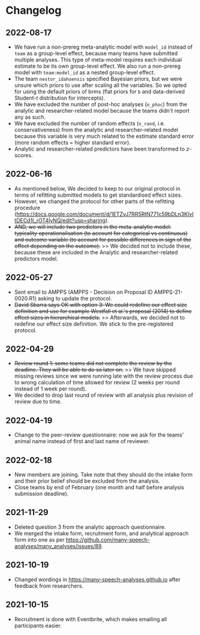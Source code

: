 # Changelog

## 2022-08-17

- We have run a non-prereg meta-analytic model with `model_id` instead of `team` as a group-level effect, because many teams have submitted multiple analyses. This type of meta-model requires each individual estimate to be its own group-level effect. We also run a non-prereg model with `team:model_id` as a nested group-level effect.
- The team `nestor_idahoensis` specified Bayesian priors, but we were unsure which priors to use after scaling all the variables. So we opted for using the default priors of brms (flat priors for `b` and data-derived Student-*t* distribution for intercepts).
- We have excluded the number of post-hoc analyses (`n_phoc`) from the analytic and researcher-related model because the teams didn't report any as such.
- We have excluded the number of random effects (`n_rand`, i.e. conservativeness) from the analytic and researcher-related model because this variable is very much related to the estimate standard error (more random effects = higher standard error).
- Analytic and researcher-related predictors have been transformed to *z*-scores.

## 2022-06-16

- As mentioned below, We decided to keep to our original protocol in terms of refitting submitted models to get standardised effect sizes.
- However, we changed the protocol for other parts of the refitting procedure (https://docs.google.com/document/d/1ETZvJ7RR5RtN771c59bDLn3KIvItDECd1I_rOT4lyNQ/edit?usp=sharing).
- ~~AND, we will include two predictors in the meta-analytic model: typicality operationalisation (to account for categorical vs continuous) and outcome variable (to account for possible differences in sign of the effect depending on the outcome).~~ >> We decided not to include these, because these are included in the Analytic and researcher-related predictors model.

## 2022-05-27

- Sent email to AMPPS (AMPPS - Decision on Proposal ID AMPPS-21-0020.R1) asking to update the protocol.
- ~~David Sbarra says OK with option 3: We could redefine our effect size definition and use for example Westfall et al.'s proposal (2014) to define effect sizes in hierarchical models.~~ >> Afterwards, we decided not to redefine our effect size definition. We stick to the pre-registered protocol.

## 2022-04-29

- ~~Review round 1: some teams did not complete the review by the deadline. They will be able to do so later on.~~ >> We have skipped missing reviews since we were running late with the review process due to wrong calculation of time allowed for review (2 weeks per round instead of 1 week per round).
- We decided to drop last round of review with all analysis plus revision of review due to time.

## 2022-04-19

- Change to the peer-review questionnaire: now we ask for the teams' animal name instead of first and last name of reviewer.

## 2022-02-18

- New members are joining. Take note that they should do the intake form and their prior belief should be excluded from the analysis.
- Close teams by end of February (one month and half before analysis submission deadline).

## 2021-11-29

- Deleted question 3 from the analytic approach questionnaire.
- We merged the intake form, recruitment form, and analytical approach form into one as per <https://github.com/many-speech-analyses/many_analyses/issues/89>.

## 2021-10-19

- Changed wordings in <https://many-speech-analyses.github.io> after feedback from researchers.

## 2021-10-15

- Recruitment is done with Eventbrite, which makes emailing all participants easier.
